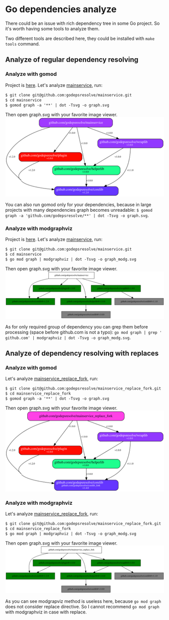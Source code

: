 # Go dependencies analyze

There could be an issue with rich dependency tree in some Go project.
So it's worth having some tools to analyze them.

Two different tools are described here, they could be installed with `make tools` command.

## Analyze of regular dependency resolving

### Analyze with gomod

Project is [here](https://github.com/Helcaraxan/gomod).
Let's analyze [mainservice](https://github.com/godepsresolve/mainservice), run:
```
$ git clone git@github.com:godepsresolve/mainservice.git
$ cd mainservice
$ gomod graph -a '**' | dot -Tsvg -o graph.svg
```
Then open graph.svg with your favorite image viewer.
![gomod graph image](/assets/images/gomod_graph_versions.svg)

You can also run gomod only for your dependencies, because in large projects with many dependencies graph becomes unreadable:
`$ gomod graph -a 'github.com/godepsresolve/**' | dot -Tsvg -o graph.svg`.


### Analyze with modgraphviz

Project is [here](https://golang.org/x/exp/cmd/modgraphviz).
Let's analyze [mainservice](https://github.com/godepsresolve/mainservice), run:
```
$ git clone git@github.com:godepsresolve/mainservice.git
$ cd mainservice
$ go mod graph | modgraphviz | dot -Tsvg -o graph_modg.svg
```
Then open graph.svg with your favorite image viewer.
![modgraphviz graph image](/assets/images/modgraphviz_versions.svg)

As for only required group of dependency you can grep them before processing (space before github.com is not a typo):
`go mod graph | grep ' github.com' | modgraphviz | dot -Tsvg -o graph_modg.svg`.

## Analyze of dependency resolving with replaces

### Analyze with gomod

Let's analyze [mainservice_replace_fork](https://github.com/godepsresolve/mainservice_replace_fork), run:
```
$ git clone git@github.com:godepsresolve/mainservice_replace_fork.git
$ cd mainservice_replace_fork
$ gomod graph -a '**' | dot -Tsvg -o graph.svg
```
Then open graph.svg with your favorite image viewer.
![gomod graph image](/assets/images/gomod_graph_versions_replaced.svg)


### Analyze with modgraphviz

Let's analyze [mainservice_replace_fork](https://github.com/godepsresolve/mainservice_replace_fork), run:
```
$ git clone git@github.com:godepsresolve/mainservice_replace_fork.git
$ cd mainservice_replace_fork
$ go mod graph | modgraphviz | dot -Tsvg -o graph_modg.svg
```
Then open graph.svg with your favorite image viewer.
![modgraphviz graph image](/assets/images/modgraphviz_versions_replaced.svg)

As you can see modgrapviz method is useless here, because `go mod graph` does not consider replace directive. So I cannot recommend `go mod graph` with modgraphviz in case with replace.